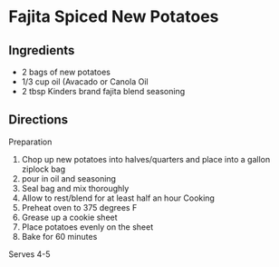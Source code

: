 # Fajita Spiced New Potatoes

## Ingredients
* 2 bags of new potatoes
* 1/3 cup oil (Avacado or Canola Oil
* 2 tbsp Kinders brand fajita blend seasoning

## Directions
Preparation
1. Chop up new potatoes into halves/quarters and place into a gallon ziplock bag
2. pour in oil and seasoning
3. Seal bag and mix thoroughly
4. Allow to rest/blend for at least half an hour
Cooking
1. Preheat oven to 375 degrees F
2. Grease up a cookie sheet
3. Place potatoes evenly on the sheet
4. Bake for 60 minutes

Serves 4-5
